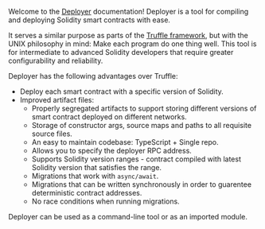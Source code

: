 Welcome to the [Deployer](https://github.com/0xProject/0x-monorepo/tree/development/packages/deployer) documentation! Deployer is a tool for compiling and deploying Solidity smart contracts with ease.

It serves a similar purpose as parts of the [Truffle framework](http://truffleframework.com/), but with the UNIX philosophy in mind: Make each program do one thing well. This tool is for intermediate to advanced Solidity developers that require greater configurability and reliability.

Deployer has the following advantages over Truffle:

*   Deploy each smart contract with a specific version of Solidity.
*   Improved artifact files:
    *   Properly segregated artifacts to support storing different versions of smart contract deployed on different networks.
    *   Storage of constructor args, source maps and paths to all requisite source files.
    *   An easy to maintain codebase: TypeScript + Single repo.
    *   Allows you to specify the deployer RPC address.
    *   Supports Solidity version ranges - contract compiled with latest Solidity version that satisfies the range.
    *   Migrations that work with `async/await`.
    *   Migrations that can be written synchronously in order to guarentee deterministic contract addresses.
    *   No race conditions when running migrations.

Deployer can be used as a command-line tool or as an imported module.
